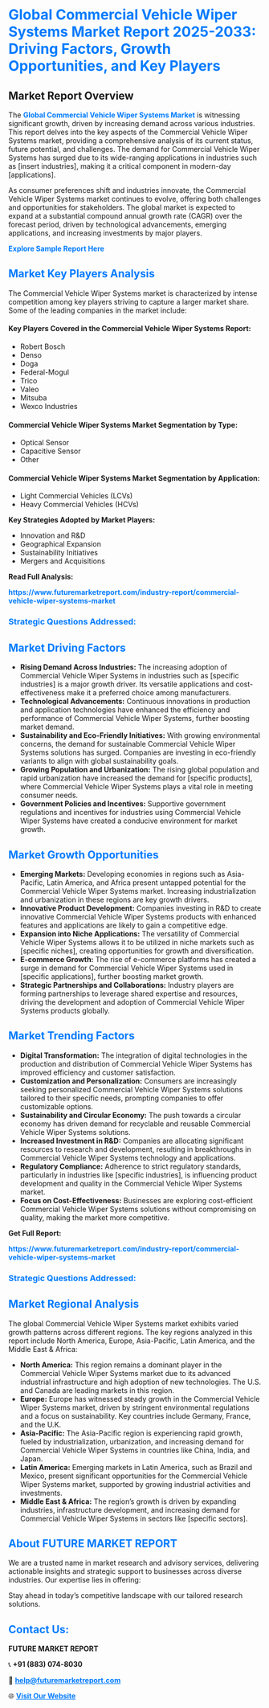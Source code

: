 <h1 style="color: #007BFF;">Global Commercial Vehicle Wiper Systems Market Report 2025-2033: Driving Factors, Growth Opportunities, and Key Players</h1>

<section id="overview">
<h2>Market Report Overview</h2>
<p>The <a href="https://www.futuremarketreport.com/industry-report/commercial-vehicle-wiper-systems-market" style="color: #007BFF; text-decoration: none;"><strong>Global Commercial Vehicle Wiper Systems Market</strong></a> is witnessing significant growth, driven by increasing demand across various industries. This report delves into the key aspects of the Commercial Vehicle Wiper Systems market, providing a comprehensive analysis of its current status, future potential, and challenges. The demand for Commercial Vehicle Wiper Systems has surged due to its wide-ranging applications in industries such as [insert industries], making it a critical component in modern-day [applications].</p>
<p>As consumer preferences shift and industries innovate, the Commercial Vehicle Wiper Systems market continues to evolve, offering both challenges and opportunities for stakeholders. The global market is expected to expand at a substantial compound annual growth rate (CAGR) over the forecast period, driven by technological advancements, emerging applications, and increasing investments by major players.</p>
</section>

<section id="overview">
<p><a href="https://www.futuremarketreport.com/request-sample/reportId=89316" style="color: #007BFF; text-decoration: none;"><strong>Explore Sample Report Here</strong></a></p>
</section>

<section id="key-players">
<h2 style="color: #007BFF;">Market Key Players Analysis</h2>
<p>The Commercial Vehicle Wiper Systems market is characterized by intense competition among key players striving to capture a larger market share. Some of the leading companies in the market include:</p>
<h4>Key Players Covered in the Commercial Vehicle Wiper Systems Report:</h4>
<ul><li>Robert Bosch</li><li>Denso</li><li>Doga</li><li>Federal-Mogul</li><li>Trico</li><li>Valeo</li><li>Mitsuba</li><li>Wexco Industries</li></ul>
<h4>Commercial Vehicle Wiper Systems Market Segmentation by Type:</h4>
<ul><li>Optical Sensor</li><li>Capacitive Sensor</li><li>Other</li></ul>

<h4>Commercial Vehicle Wiper Systems Market Segmentation by Application:</h4>
<ul><li>Light Commercial Vehicles (LCVs)</li><li>Heavy Commercial Vehicles (HCVs)</li></ul>
<p><strong>Key Strategies Adopted by Market Players:</strong></p>
<ul>
<li>Innovation and R&D</li>
<li>Geographical Expansion</li>
<li>Sustainability Initiatives</li>
<li>Mergers and Acquisitions</li>
</ul>
</section>

<section>
<p><strong>Read Full Analysis: </strong></p><a href="https://www.futuremarketreport.com/industry-report/commercial-vehicle-wiper-systems-market" style="color: #007BFF; text-decoration: none;"><strong>https://www.futuremarketreport.com/industry-report/commercial-vehicle-wiper-systems-market</strong></a>
<h3 style="color: #007BFF;">Strategic Questions Addressed:</h3>
</section>

<section id="driving-factors">
<h2 style="color: #007BFF;">Market Driving Factors</h2>
<ul>
<li><strong>Rising Demand Across Industries:</strong> The increasing adoption of Commercial Vehicle Wiper Systems in industries such as [specific industries] is a major growth driver. Its versatile applications and cost-effectiveness make it a preferred choice among manufacturers.</li>
<li><strong>Technological Advancements:</strong> Continuous innovations in production and application technologies have enhanced the efficiency and performance of Commercial Vehicle Wiper Systems, further boosting market demand.</li>
<li><strong>Sustainability and Eco-Friendly Initiatives:</strong> With growing environmental concerns, the demand for sustainable Commercial Vehicle Wiper Systems solutions has surged. Companies are investing in eco-friendly variants to align with global sustainability goals.</li>
<li><strong>Growing Population and Urbanization:</strong> The rising global population and rapid urbanization have increased the demand for [specific products], where Commercial Vehicle Wiper Systems plays a vital role in meeting consumer needs.</li>
<li><strong>Government Policies and Incentives:</strong> Supportive government regulations and incentives for industries using Commercial Vehicle Wiper Systems have created a conducive environment for market growth.</li>
</ul>
</section>

<section id="growth-opportunities">
<h2 style="color: #007BFF;">Market Growth Opportunities</h2>
<ul>
<li><strong>Emerging Markets:</strong> Developing economies in regions such as Asia-Pacific, Latin America, and Africa present untapped potential for the Commercial Vehicle Wiper Systems market. Increasing industrialization and urbanization in these regions are key growth drivers.</li>
<li><strong>Innovative Product Development:</strong> Companies investing in R&D to create innovative Commercial Vehicle Wiper Systems products with enhanced features and applications are likely to gain a competitive edge.</li>
<li><strong>Expansion into Niche Applications:</strong> The versatility of Commercial Vehicle Wiper Systems allows it to be utilized in niche markets such as [specific niches], creating opportunities for growth and diversification.</li>
<li><strong>E-commerce Growth:</strong> The rise of e-commerce platforms has created a surge in demand for Commercial Vehicle Wiper Systems used in [specific applications], further boosting market growth.</li>
<li><strong>Strategic Partnerships and Collaborations:</strong> Industry players are forming partnerships to leverage shared expertise and resources, driving the development and adoption of Commercial Vehicle Wiper Systems products globally.</li>
</ul>
</section>

<section id="trending-factors">
<h2 style="color: #007BFF;">Market Trending Factors</h2>
<ul>
<li><strong>Digital Transformation:</strong> The integration of digital technologies in the production and distribution of Commercial Vehicle Wiper Systems has improved efficiency and customer satisfaction.</li>
<li><strong>Customization and Personalization:</strong> Consumers are increasingly seeking personalized Commercial Vehicle Wiper Systems solutions tailored to their specific needs, prompting companies to offer customizable options.</li>
<li><strong>Sustainability and Circular Economy:</strong> The push towards a circular economy has driven demand for recyclable and reusable Commercial Vehicle Wiper Systems solutions.</li>
<li><strong>Increased Investment in R&D:</strong> Companies are allocating significant resources to research and development, resulting in breakthroughs in Commercial Vehicle Wiper Systems technology and applications.</li>
<li><strong>Regulatory Compliance:</strong> Adherence to strict regulatory standards, particularly in industries like [specific industries], is influencing product development and quality in the Commercial Vehicle Wiper Systems market.</li>
<li><strong>Focus on Cost-Effectiveness:</strong> Businesses are exploring cost-efficient Commercial Vehicle Wiper Systems solutions without compromising on quality, making the market more competitive.</li>
</ul>
</section>

<section>
<p><strong>Get Full Report: </strong></p><a href="https://www.futuremarketreport.com/industry-report/commercial-vehicle-wiper-systems-market" style="color: #007BFF; text-decoration: none;"><strong>https://www.futuremarketreport.com/industry-report/commercial-vehicle-wiper-systems-market</strong></a>
<h3 style="color: #007BFF;">Strategic Questions Addressed:</h3>
</section>


<section id="regional-analysis">
<h2 style="color: #007BFF;">Market Regional Analysis</h2>
<p>The global Commercial Vehicle Wiper Systems market exhibits varied growth patterns across different regions. The key regions analyzed in this report include North America, Europe, Asia-Pacific, Latin America, and the Middle East & Africa:</p>
<ul>
<li><strong>North America:</strong> This region remains a dominant player in the Commercial Vehicle Wiper Systems market due to its advanced industrial infrastructure and high adoption of new technologies. The U.S. and Canada are leading markets in this region.</li>
<li><strong>Europe:</strong> Europe has witnessed steady growth in the Commercial Vehicle Wiper Systems market, driven by stringent environmental regulations and a focus on sustainability. Key countries include Germany, France, and the U.K.</li>
<li><strong>Asia-Pacific:</strong> The Asia-Pacific region is experiencing rapid growth, fueled by industrialization, urbanization, and increasing demand for Commercial Vehicle Wiper Systems in countries like China, India, and Japan.</li>
<li><strong>Latin America:</strong> Emerging markets in Latin America, such as Brazil and Mexico, present significant opportunities for the Commercial Vehicle Wiper Systems market, supported by growing industrial activities and investments.</li>
<li><strong>Middle East & Africa:</strong> The region’s growth is driven by expanding industries, infrastructure development, and increasing demand for Commercial Vehicle Wiper Systems in sectors like [specific sectors].</li>
</ul>
</section>

<footer>
<h2 style="color: #007BFF;">About FUTURE MARKET REPORT</h2>
<p>We are a trusted name in market research and advisory services, delivering actionable insights and strategic support to businesses across diverse industries. Our expertise lies in offering:</p>

<p>Stay ahead in today’s competitive landscape with our tailored research solutions.</p>

<h2 style="color: #007BFF;">Contact Us:</h2>
<p><strong>FUTURE MARKET REPORT</strong></p>
<p>📞 <strong>+91 (883) 074-8030</strong></p>
<p>📧 <strong><a href="mailto:help@futuremarketreport.com" style="color: #007BFF;">help@futuremarketreport.com</a></strong></p>
<p>🌐 <strong><a href="https://www.futuremarketreport.com/" style="color: #007BFF;">Visit Our Website</a></strong></p>
</footer>